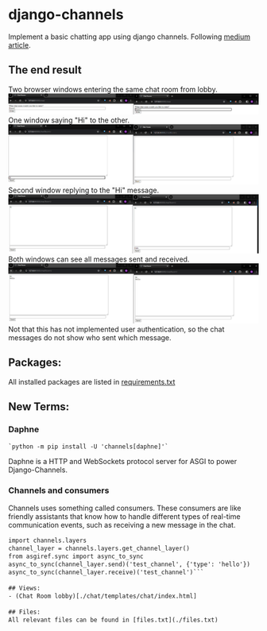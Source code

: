 # django-channels
Implement a basic chatting app using django channels. Following [medium article](https://medium.com/atomic-loops/django-channels-is-all-you-need-94628dd6815c). 

## The end result

Two browser windows entering the same chat room from lobby.
![Two browser windows entering the same chat room from lobby.](image.png)
One window saying "Hi" to  the other.
![One window sending a message to another](image-1.png)
Second window replying to the "Hi" message.
![One window replying to a message from the other](image-2.png)
Both windows can see all messages sent and received.
![Both windows showing the messages](image-3.png)
Not that this has not implemented user authentication, so the chat messages do not show who sent which message.

## Packages:
All installed packages are listed in [requirements.txt](./requirements.txt)

## New Terms:
### Daphne
    `python -m pip install -U 'channels[daphne]'`
Daphne is a HTTP and WebSockets protocol server for ASGI to power Django-Channels.

### Channels and consumers
Channels uses something called consumers. These consumers are like friendly assistants that know how to handle different types of real-time communication events, such as receiving a new message in the chat.

```$ python3 manage.py shell
import channels.layers
channel_layer = channels.layers.get_channel_layer()
from asgiref.sync import async_to_sync
async_to_sync(channel_layer.send)('test_channel', {'type': 'hello'})
async_to_sync(channel_layer.receive)('test_channel')```

## Views:
- (Chat Room lobby)[./chat/templates/chat/index.html]

## Files:
All relevant files can be found in [files.txt](./files.txt)